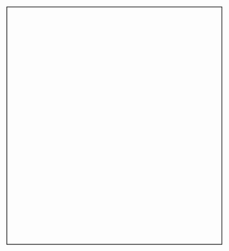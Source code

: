 <!DOCTYPE html>
<html>
<head>
    <title>智能象棋 - GitHub Pages版</title>
    <style>
        #chessboard {
            width: 560px;
            height: 620px;
            margin: 20px auto;
            border: 2px solid #333;
        }
        .cell {
            width: 60px;
            height: 60px;
            float: left;
            border: 1px solid #ddd;
            position: relative;
        }
        .black { background: #999; }
        .piece {
            width: 50px;
            height: 50px;
            margin: 5px;
            border-radius: 50%;
            position: absolute;
            cursor: pointer;
            font-size: 40px;
            text-align: center;
            line-height: 50px;
        }
        .red { color: #c00; }
        .black-piece { color: #000; }
    </style>
</head>
<body>
    <div id="chessboard"></div>
    <script>
        // 初始化棋盘
        const board = document.getElementById('chessboard');
        const pieces = [];
        let selectedPiece = null;

        // 棋盘初始化
        function initBoard() {
            const initialLayout = [
                ['车','马','象','士','将','士','象','马','车'],
                ['','','','','','','','',''],
                ['','炮','','','','','','炮',''],
                ['卒','','卒','','卒','','卒','','卒'],
                ['','','','','','','','',''],
                ['','','','','','','','',''],
                ['兵','','兵','','兵','','兵','','兵'],
                ['','炮','','','','','','炮',''],
                ['','','','','','','','',''],
                ['俥','馬','相','仕','帥','仕','相','馬','俥']
            ];

            for (let row = 0; row < 10; row++) {
                for (let col = 0; col < 9; col++) {
                    const cell = document.createElement('div');
                    cell.className = `cell ${(row + col) % 2 ? 'black' : ''}`;
                    cell.dataset.row = row;
                    cell.dataset.col = col;
                    
                    if (initialLayout[row][col]) {
                        const piece = createPiece(initialLayout[row][col], row < 5);
                        cell.appendChild(piece);
                        pieces.push({
                            element: piece,
                            row,
                            col,
                            type: initialLayout[row][col]
                        });
                    }
                    
                    cell.addEventListener('click', handleClick);
                    board.appendChild(cell);
                }
            }
        }

        // 创建棋子
        function createPiece(type, isBlack) {
            const piece = document.createElement('div');
            piece.className = `piece ${isBlack ? 'black-piece' : 'red'}`;
            piece.textContent = type;
            return piece;
        }

        // AI决策核心（简化版）
        function aiMove() {
            const possibleMoves = [];
            
            // 获取所有合法移动
            pieces.forEach(p => {
                if (p.element.classList.contains('black-piece')) {
                    getValidMoves(p).forEach(move => {
                        possibleMoves.push({ piece: p, ...move });
                    });
                }
            });

            // 简单随机选择（可扩展为Minimax算法）
            if (possibleMoves.length > 0) {
                const randomMove = possibleMoves[Math.floor(Math.random() * possibleMoves.length)];
                movePiece(randomMove.piece, randomMove.row, randomMove.col);
            }
        }

        // 移动棋子
        function movePiece(piece, newRow, newCol) {
            const oldCell = document.querySelector(`[data-row="${piece.row}"][data-col="${piece.col}"]`);
            const newCell = document.querySelector(`[data-row="${newRow}"][data-col="${newCol}"]`);
            
            // 执行移动
            oldCell.removeChild(piece.element);
            newCell.appendChild(piece.element);
            
            // 更新数据
            piece.row = newRow;
            piece.col = newCol;
        }

        // 点击处理
        function handleClick(e) {
            const cell = e.currentTarget;
            const row = parseInt(cell.dataset.row);
            const col = parseInt(cell.dataset.col);
            
            if (selectedPiece) {
                // 执行移动
                movePiece(selectedPiece, row, col);
                selectedPiece = null;
                setTimeout(aiMove, 500); // AI回应
            } else {
                // 选择棋子
                if (cell.children.length > 0 && 
                    !cell.children[0].classList.contains('black-piece')) {
                    selectedPiece = pieces.find(p => 
                        p.row === row && p.col === col);
                    highlightValidMoves(selectedPiece);
                }
            }
        }

        // 棋子移动规则（示例：兵/卒）
        function getValidMoves(piece) {
            const moves = [];
            // 此处添加完整的象棋规则逻辑
            // 示例：红方兵的移动规则
            if (piece.type === '兵') {
                if (piece.row > 0) moves.push({row: piece.row-1, col: piece.col});
                if (piece.row <= 4) {
                    if (piece.col > 0) moves.push({row: piece.row, col: piece.col-1});
                    if (piece.col < 8) moves.push({row: piece.row, col: piece.col+1});
                }
            }
            return moves;
        }

        initBoard();
    </script>
</body>
</html>
